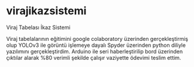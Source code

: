 # virajikazsistemi
Viraj Tabelası İkaz Sistemi 

Viraj tabelalarının eğitimini google colaboratory üzerinden gerçekleştirmiş olup 
YOLOv3 ile görüntü işlemeye dayalı Spyder üzerinden python diliyle yazılımını gerçekleştirdim.
Arduino ile seri haberleştirilip bord üzerinden çıktılar alarak %80 verimli şekilde çalışır vaziyette ödevimi teslim ettim.
